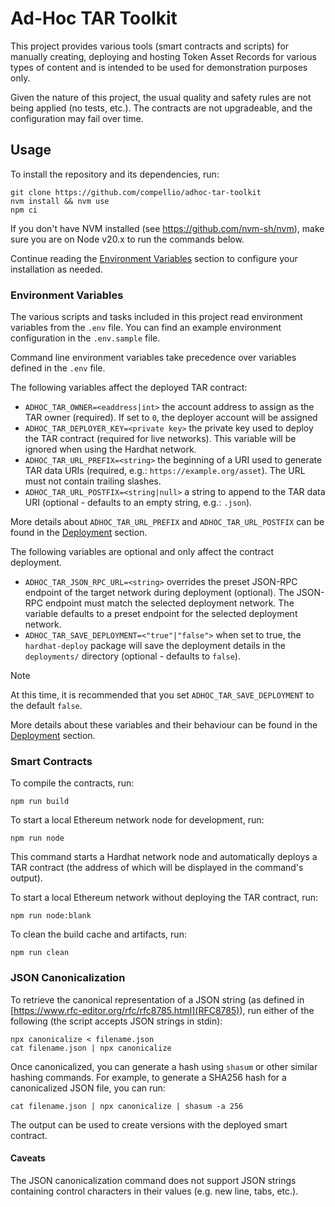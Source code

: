 # Ad-Hoc TAR Toolkit

This project provides various tools (smart contracts and scripts) for manually creating, deploying and hosting Token Asset Records for various types of content and is intended to be used for demonstration purposes only.

Given the nature of this project, the usual quality and safety rules are not being applied (no tests, etc.). The contracts are not upgradeable, and the configuration may fail over time.

## Usage

To install the repository and its dependencies, run:

```shell
git clone https://github.com/compellio/adhoc-tar-toolkit
nvm install && nvm use
npm ci
```
If you don't have NVM installed (see https://github.com/nvm-sh/nvm), make sure you are on Node v20.x to run the commands below.

Continue reading the [Environment Variables](#environment-variables) section to configure your installation as needed.

### Environment Variables

The various scripts and tasks included in this project read environment variables from the `.env` file. You can find an example environment configuration in the `.env.sample` file.

Command line environment variables take precedence over variables defined in the `.env` file.

The following variables affect the deployed TAR contract:

- `ADHOC_TAR_OWNER=<eaddress|int>` the account address to assign as the TAR owner (required). If set to `0`, the deployer account will be assigned
- `ADHOC_TAR_DEPLOYER_KEY=<private key>` the private key used to deploy the TAR contract (required for live networks). This variable will be ignored when using the Hardhat network.
- `ADHOC_TAR_URL_PREFIX=<string>` the beginning of a URI used to generate TAR data URIs (required, e.g.: `https://example.org/asset`). The URL must not contain trailing slashes.
- `ADHOC_TAR_URL_POSTFIX=<string|null>` a string to append to the TAR data URI (optional - defaults to an empty string, e.g.: `.json`).

More details about `ADHOC_TAR_URL_PREFIX` and `ADHOC_TAR_URL_POSTFIX` can be found in the [Deployment](#deployment) section.

The following variables are optional and only affect the contract deployment.

- `ADHOC_TAR_JSON_RPC_URL=<string>` overrides the preset JSON-RPC endpoint of the target network during deployment (optional). The JSON-RPC endpoint must match the selected deployment network. The variable defaults to a preset endpoint for the selected deployment network.
- `ADHOC_TAR_SAVE_DEPLOYMENT=<"true"|"false">` when set to true, the `hardhat-deploy` package will save the deployment details in the `deployments/` directory (optional - defaults to `false`).

> [!NOTE]
> At this time, it is recommended that you set `ADHOC_TAR_SAVE_DEPLOYMENT` to the default `false`.

More details about these variables and their behaviour can be found in the [Deployment](#deployment) section.

### Smart Contracts

To compile the contracts, run:

```shell
npm run build
```

To start a local Ethereum network node for development, run:

```shell
npm run node
```

This command starts a Hardhat network node and automatically deploys a TAR contract (the address of which will be displayed in the command's output).

To start a local Ethereum network without deploying the TAR contract, run:

```shell
npm run node:blank
```

To clean the build cache and artifacts, run:

```shell
npm run clean
```

### JSON Canonicalization

To retrieve the canonical representation of a JSON string (as defined in [https://www.rfc-editor.org/rfc/rfc8785.html](RFC8785)), run either of the following (the script accepts JSON strings in stdin):

```shell
npx canonicalize < filename.json
cat filename.json | npx canonicalize
```

Once canonicalized, you can generate a hash using `shasum` or other similar hashing commands. For example, to generate a SHA256 hash for a canonicalized JSON file, you can run:

```shell
cat filename.json | npx canonicalize | shasum -a 256
```

The output can be used to create versions with the deployed smart contract.

#### Caveats

The JSON canonicalization command does not support JSON strings containing control characters in their values (e.g. new line, tabs, etc.).
